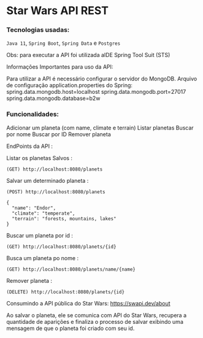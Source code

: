 # Star Wars API REST

### Tecnologias usadas:

`Java 11`, `Spring Boot`, `Spring Data` e `Postgres`

Obs: para executar a API foi utilizada aIDE Spring Tool Suit (STS)

Informações Importantes para uso da API:

Para utilizar a API é necessário configurar o servidor do MongoDB.
Arquivo de configuração application.properties do Spring: spring.data.mongodb.host=localhost spring.data.mongodb.port=27017 spring.data.mongodb.database=b2w

<h3><b>Funcionalidades:</b></h3>

Adicionar um planeta (com name, climate e terrain)
Listar planetas
Buscar por nome
Buscar por ID
Remover planeta

EndPoints da API :

Listar os planetas Salvos : 

```
(GET) http://localhost:8080/planets
```

Salvar um determinado planeta : 
```
(POST) http://localhost:8080/planets 
```

```
{
  "name": "Endor",
  "climate": "temperate",
  "terrain": "forests, mountains, lakes"
}
```

Buscar um planeta por id : 

```
(GET) http://localhost:8080/planets/{id}
```

Busca um planeta po nome : 

```
(GET) http://localhost:8080/planets/name/{name}
```

Remover planeta : 
```
(DELETE) http://localhost:8080/planets/{id}
```

Consumindo a API pública do Star Wars: https://swapi.dev/about

Ao salvar o planeta, ele se comunica com API do Star Wars, recupera a quantidade de aparições e finaliza o processo de salvar exibindo uma mensagem de que o planeta foi criado com seu id.
